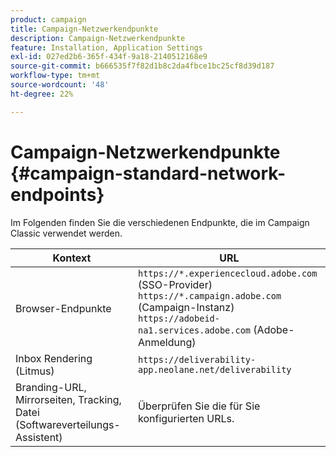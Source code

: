 ```yaml
---
product: campaign
title: Campaign-Netzwerkendpunkte
description: Campaign-Netzwerkendpunkte
feature: Installation, Application Settings
exl-id: 027ed2b6-365f-434f-9a18-2140512168e9
source-git-commit: b666535f7f82d1b8c2da4fbce1bc25cf8d39d187
workflow-type: tm+mt
source-wordcount: '48'
ht-degree: 22%

---
```


# Campaign-Netzwerkendpunkte {#campaign-standard-network-endpoints}



Im Folgenden finden Sie die verschiedenen Endpunkte, die im Campaign Classic verwendet werden.

| Kontext | URL |
|--- |--- |
| Browser-Endpunkte | `https://*.experiencecloud.adobe.com` (SSO-Provider)<br>`https://*.campaign.adobe.com` (Campaign-Instanz)<br>`https://adobeid-na1.services.adobe.com` (Adobe-Anmeldung) |
| Inbox Rendering (Litmus) | `https://deliverability-app.neolane.net/deliverability` |
| Branding-URL, Mirrorseiten, Tracking, Datei (Softwareverteilungs-Assistent) | Überprüfen Sie die für Sie konfigurierten URLs. |

